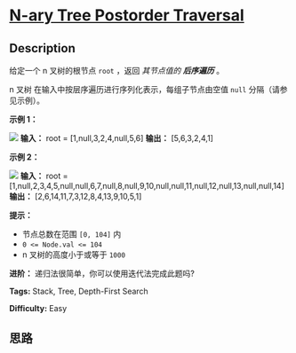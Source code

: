 # [N-ary Tree Postorder Traversal][title]

## Description

给定一个 n 叉树的根节点 `root` ，返回 _其节点值的 **后序遍历**_ 。

n 叉树 在输入中按层序遍历进行序列化表示，每组子节点由空值 `null` 分隔（请参见示例）。



**示例 1：**

![](https://assets.leetcode.com/uploads/2018/10/12/narytreeexample.png)
            **输入：** root = [1,null,3,2,4,null,5,6]    **输出：** [5,6,3,2,4,1]    

**示例 2：**

![](https://assets.leetcode.com/uploads/2019/11/08/sample_4_964.png)
            **输入：** root = [1,null,2,3,4,5,null,null,6,7,null,8,null,9,10,null,null,11,null,12,null,13,null,null,14]    **输出：** [2,6,14,11,7,3,12,8,4,13,9,10,5,1]    



**提示：**

  * 节点总数在范围 `[0, 104]` 内
  * `0 <= Node.val <= 104`
  * n 叉树的高度小于或等于 `1000`



**进阶：** 递归法很简单，你可以使用迭代法完成此题吗?


**Tags:** Stack, Tree, Depth-First Search

**Difficulty:** Easy

## 思路

[title]: https://leetcode-cn.com/problems/n-ary-tree-postorder-traversal
